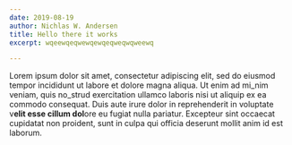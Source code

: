 ```yaml
---
date: 2019-08-19
author: Nichlas W. Andersen
title: Hello there it works
excerpt: wqeewqeqwewqewqeqweqwqweewq

---
```

Lorem ipsum dolor sit amet, consectetur adipiscing elit, sed do eiusmod tempor incididunt ut labore et dolore magna aliqua. Ut enim ad mi_nim veniam, quis no_strud exercitation ullamco laboris nisi ut aliquip ex ea commodo consequat. Duis aute irure dolor in reprehenderit in voluptate v**elit esse cillum dol**ore eu fugiat nulla pariatur. Excepteur sint occaecat cupidatat non proident, sunt in culpa qui officia deserunt mollit anim id est laborum.